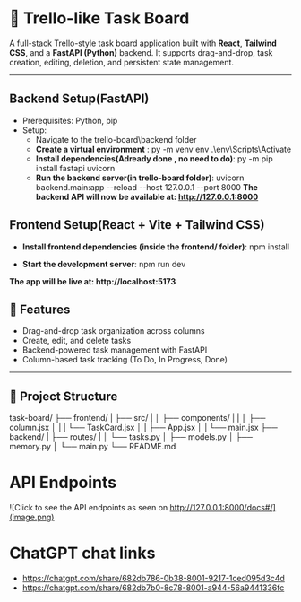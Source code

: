 # 🧩 Trello-like Task Board

A full-stack Trello-style task board application built with **React**, **Tailwind CSS**, and a **FastAPI (Python)** backend. It supports drag-and-drop, task creation, editing, deletion, and persistent state management.

---


## Backend Setup(FastAPI)

- Prerequisites: Python, pip
- Setup:
    - Navigate to the trello-board\backend folder
    - **Create a virtual environment** :
        py -m venv env
        .\env\Scripts\Activate  
    - **Install dependencies(Adready done , no need to do)**:
        py -m pip install fastapi uvicorn
    - **Run the backend server(in trello-board folder)**:
        uvicorn backend.main:app --reload --host 127.0.0.1 --port 8000
**The backend API will now be available at: http://127.0.0.1:8000**

## Frontend Setup(React + Vite + Tailwind CSS)

- **Install frontend dependencies (inside the frontend/ folder)**:
    npm install

- **Start the development server**:
    npm run dev

**The app will be live at: http://localhost:5173**
        

## 🚀 Features

- Drag-and-drop task organization across columns
- Create, edit, and delete tasks
- Backend-powered task management with FastAPI
- Column-based task tracking (To Do, In Progress, Done)

---

## 📁 Project Structure

task-board/
├── frontend/ 
| ├── src/
| │ ├── components/
| | │ ├── column.jsx 
│ | | └── TaskCard.jsx
│ | ├── App.jsx 
│ | └── main.jsx
├── backend/ 
| ├── routes/
| │ └── tasks.py
│ ├── models.py 
│ ├── memory.py 
│ └── main.py
└── README.md

# API Endpoints
![Click to see the API endpoints as seen on http://127.0.0.1:8000/docs#/](image.png)

# ChatGPT chat links

- https://chatgpt.com/share/682db786-0b38-8001-9217-1ced095d3c4d
- https://chatgpt.com/share/682db7b0-8c78-8001-a944-56a9441336fc
